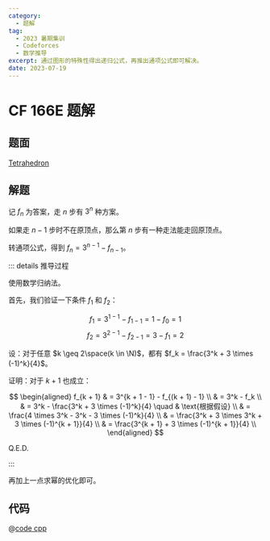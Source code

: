 ```yaml
---
category:
  - 题解
tag:
  - 2023 暑期集训
  - Codeforces
  - 数学推导
excerpt: 通过图形的特殊性得出递归公式，再推出通项公式即可解决。
date: 2023-07-19
---
```


# CF 166E 题解

## 题面

[Tetrahedron](https://codeforces.com/problemset/problem/166/E)

## 解题

记 $f_n$ 为答案，走 $n$ 步有 $3^n$ 种方案。

如果走 $n - 1$ 步时不在原顶点，那么第 $n$ 步有一种走法能走回原顶点。

转通项公式，得到 $f_n = 3^{n - 1} - f_{n - 1}$。

::: details 推导过程

使用数学归纳法。

首先，我们验证一下条件 $f_1$ 和 $f_2$：

$$ f_1 = 3^{1 - 1} - f_{1 - 1} = 1 - f_0 = 1 $$
$$ f_2 = 3^{2 - 1} - f_{2 - 1} = 3 - f_1 = 2 $$

设：对于任意 $k \geq 2\space(k \in \N)$，都有 $f_k = \frac{3^k + 3 \times (-1)^k}{4}$。

证明：对于 $k + 1$ 也成立：

$$
\begin{aligned}
  f_{k + 1} & = 3^{k + 1 - 1} - f_{(k + 1) - 1} \\
  & = 3^k - f_k \\
  & = 3^k - \frac{3^k + 3 \times (-1)^k}{4} \quad & \text{根据假设} \\
  & = \frac{4 \times 3^k - 3^k - 3 \times (-1)^k}{4} \\
  & = \frac{3^k + 3 \times 3^k + 3 \times (-1)^{k + 1}}{4} \\
  & = \frac{3^{k + 1} + 3 \times (-1)^{k + 1}}{4} \\
\end{aligned}
$$

Q.E.D.

:::

再加上一点求幂的优化即可。

## 代码

@[code cpp](../../source/CF-166E/recursion.cpp)
